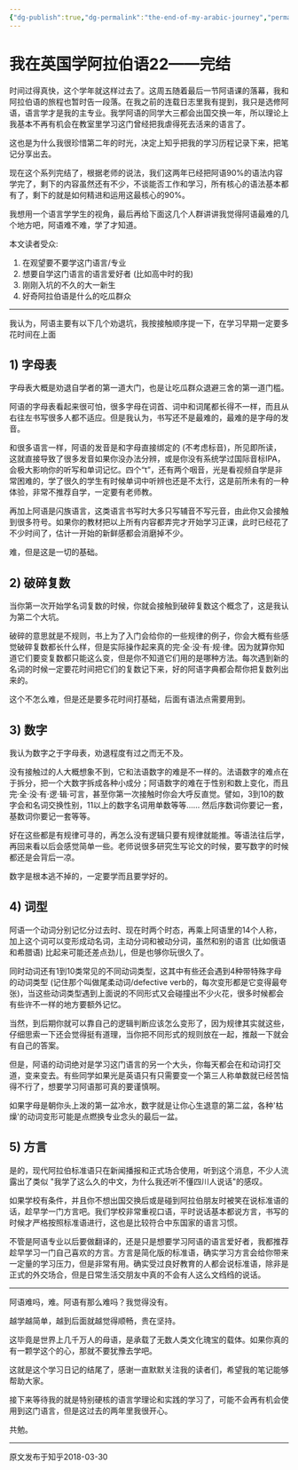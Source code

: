 ```yaml
---
{"dg-publish":true,"dg-permalink":"the-end-of-my-arabic-journey","permalink":"/the-end-of-my-arabic-journey/","created":"2024-01-28T21:50:31.498+08:00"}
---
```


# 我在英国学阿拉伯语22——完结
时间过得真快，这个学年就这样过去了。这周五随着最后一节阿语课的落幕，我和阿拉伯语的旅程也暂时告一段落。在我之前的连载日志里我有提到，我只是选修阿语，语言学才是我的主专业。我学阿语的同学大三都会出国交换一年，所以理论上我基本不再有机会在教室里学习这门曾经把我虐得死去活来的语言了。

这也是为什么我很珍惜第二年的时光，决定上知乎把我的学习历程记录下来，把笔记分享出去。

现在这个系列完结了，根据老师的说法，我们这两年已经把阿语90%的语法内容学完了，剩下的内容虽然还有不少，不谈能否工作和学习，所有核心的语法基本都有了，剩下的就是如何精进和运用这最核心的90%。

我想用一个语言学学生的视角，最后再给下面这几个人群讲讲我觉得阿语最难的几个地方吧，阿语难不难，学了才知道。

本文读者受众:

1. 在观望要不要学这门语言/专业
2. 想要自学这门语言的语言爱好者 (比如高中时的我)
3. 刚刚入坑的不久的大一新生
4. 好奇阿拉伯语是什么的吃瓜群众

---

我认为，阿语主要有以下几个劝退坑，我按接触顺序提一下，在学习早期一定要多花时间在上面

## 1) 字母表

字母表大概是劝退自学者的第一道大门，也是让吃瓜群众退避三舍的第一道门槛。

阿语的字母表看起来很可怕，很多字母在词首、词中和词尾都长得不一样，而且从右往左书写很多人都不适应。但是我认为，书写还不是最难的，最难的是字母的发音。

和很多语言一样，阿语的发音是和字母直接绑定的 (不考虑标音)，所见即所读，这就直接导致了很多发音如果你没办法分辨，或是你没有系统学过国际音标IPA，会极大影响你的听写和单词记忆。四个“t”，还有两个咽音，光是看视频自学是非常困难的，学了很久的学生有时候单词中听辨也还是不太行，这是前所未有的一种体验，非常不推荐自学，一定要有老师教。

再加上阿语是闪族语言，这类语言书写时大多只写辅音不写元音，由此你又会接触到很多符号。如果你的教材把以上所有内容都弄完才开始学习正课，此时已经花了不少时间了，估计一开始的新鲜感都会消磨掉不少。

难，但是这是一切的基础。

  

## 2) 破碎复数

当你第一次开始学名词复数的时候，你就会接触到破碎复数这个概念了，这是我认为第二个大坑。

破碎的意思就是不规则，书上为了入门会给你的一些规律的例子，你会大概有些感觉破碎复数都长什么样，但是实际操作起来真的完·全·没·有·规·律。因为就算你知道它们要变复数都只能这么变，但是你不知道它们用的是哪种方法。每次遇到新的名词的时候一定要花时间把它们的复数记下来，好的阿语字典都会帮你把复数列出来的。

这个不怎么难，但是还是要多花时间打基础，后面有语法点需要用到。

  

## 3) 数字

我认为数字之于字母表，劝退程度有过之而无不及。

没有接触过的人大概想象不到，它和法语数字的难是不一样的。法语数字的难点在于拆分，把一个大数字拆成各种小成分；阿语数字的难在于性别和数上变化，而且完·全·没·有·逻·辑·可言，甚至你第一次接触时你会大呼反直觉。譬如，3到10的数字会和名词交换性别，11以上的数字名词用单数等等…… 然后序数词你要记一套，基数词你要记一套等等。

好在这些都是有规律可寻的，再怎么没有逻辑只要有规律就能推。等语法往后学，再回来看以后会感觉简单一些。老师说很多研究生写论文的时候，要写数字的时候都还是会背后一凉。

数字是根本逃不掉的，一定要学而且要学好的。

  

## 4) 词型

阿语一个动词分别记忆分过去时、现在时两个时态，再乘上阿语里的14个人称，加上这个词可以变形成动名词，主动分词和被动分词，虽然和别的语言 (比如俄语和希腊语) 比起来可能还差点劲儿，但是也够你玩很久了。

同时动词还有1到10类常见的不同动词类型，这其中有些还会遇到4种带特殊字母的动词类型 (记住那个叫做尾柔动词/defective verb的，每次变形都是它变得最夸张)，当这些动词类型遇到上面说的不同形式又会碰撞出不少火花，很多时候都会有些许不一样的地方要额外记忆。

当然，到后期你就可以靠自己的逻辑判断应该怎么变形了，因为规律其实就这些，仔细思索一下还会觉得挺有道理，当你把不同形式的规则放在一起，推敲一下就会有自己的答案。

但是，阿语的动词绝对是学习这门语言的另一个大头，你每天都会在和动词打交道，变来变去。有些同学如果光是英语只有只需要变一个第三人称单数就已经苦恼得不行了，想要学习阿语那可真的要谨慎啊。

如果字母是朝你头上泼的第一盆冷水，数字就是让你心生退意的第二盆，各种'枯燥'的动词变形可能是点燃换专业念头的最后一盆。

  

## 5) 方言

是的，现代阿拉伯标准语只在新闻播报和正式场合使用，听到这个消息，不少人流露出了类似 "我学了这么久的中文，为什么我还听不懂四川人说话"的感叹。

如果学校有条件，并且你不想出国交换后或是碰到阿拉伯朋友时被笑在说标准语的话，趁早学一门方言吧。我们学校非常重视口语，平时说话基本都说方言，书写的时候才严格按照标准语进行，这也是比较符合中东国家的语言习惯。

不管是阿语专业以后要做翻译的，还是只是想要学习阿语的语言爱好者，我都推荐趁早学习一门自己喜欢的方言。方言是简化版的标准语，确实学习方言会给你带来一定量的学习压力，但是非常有用。确实受过良好教育的人都会说标准语，除非是正式的外交场合，但是日常生活交朋友中真的不会有人这么文绉绉的说话。

---

阿语难吗，难。阿语有那么难吗？我觉得没有。

越学越简单，越到后面就越觉得顺畅，贵在坚持。

这毕竟是世界上几千万人的母语，是承载了无数人类文化瑰宝的载体。如果你真的有一颗学这个的心，那就不要犹豫去学吧。

这就是这个学习日记的结尾了，感谢一直默默关注我的读者们，希望我的笔记能够帮助大家。

接下来等待我的就是特别硬核的语言学理论和实践的学习了，可能不会再有机会使用到这门语言，但是这过去的两年里我很开心。

共勉。

---
原文发布于知乎2018-03-30
